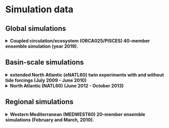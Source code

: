 # Simulation data

## Global simulations

<details>
  <summary><strong>Coupled circulation/ecosystem (ORCA025/PISCES) 40-member ensemble simulation (year 2019).</strong></summary>

<hr style="border:1px solid blue">

  * By: Mikhail Popov
  * Project: SEAMLESS
  * Storage machine: jean-zay (IDRIS)
  * Directory : /gpfsstore/rech/egi/uzx13pp/Ensembles
  * Size: 34 Tb
  * More details in SEAMLESS deliverable 3.4.

<hr style="border:1px solid blue">
</details>

## Basin-scale simulations


<details>
  <summary><strong>extended North Atlantic (eNATL60) twin experiments with and without tide forcings (July 2009 - June 2010) </strong></summary>

<hr style="border:1px solid blue">

  * By: Laurent Brodeau
  * Project: ReSuMPTiOn (PRACE)
  * Storage machine: occigen (CINES)
  * Directory : /store/CT1/hmg2840/lbrodeau/eNATL60
  * Size: 1,4 Pb
  * More details in <a href="https://github.com/ocean-next/eNATL60"> eNATL60 github repo</a>

<hr style="border:1px solid blue">
</details>


<details>
  <summary><strong>North Atlantic (NATL60) (June 2012 - October 2013) </strong></summary>

<hr style="border:1px solid blue">

  * By: Jean-Marc Molines
  * Project: H2O (Grand Défi GENCI-CINES)
  * Storage machine: occigen (CINES)
  * Directory : /store/molines/NATL60/NATL60-CJM165-S
  * Size: 38 Tb
  * More details in <a href="https://cloud.univ-grenoble-alpes.fr/s/27jmG2x5Drz3EpP"> NATL60 report</a>

<hr style="border:1px solid blue">
</details>


## Regional simulations

<details>
  <summary><strong>Western Mediterranean (MEDWEST60) 20-member ensemble simulations (February and March, 2010).</strong></summary>

<hr style="border:1px solid blue">

  * By: Stéphanie Leroux
  * Project: IMMERSE
  * Storage machine: jean-zay (IDRIS)
  * Directory : /gpfsstore/rech/egi/commun/MEDWEST60
  * Size: 75 Tb
  * More details in <a href="https://doi.org/10.5194/os-2022-11">Leroux et al., 2022</a>

<hr style="border:1px solid blue">
</details>

